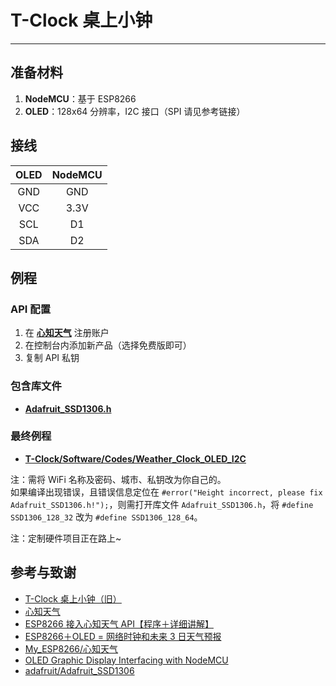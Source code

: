 # T-Clock 桌上小钟

---

## 准备材料

1. **NodeMCU**：基于 ESP8266
2. **OLED**：128x64 分辨率，I2C 接口（SPI 请见参考链接）

## 接线

| OLED  | NodeMCU |
| :---: | :-----: |
|  GND  |   GND   |
|  VCC  |  3.3V   |
|  SCL  |   D1    |
|  SDA  |   D2    |


## 例程

### API 配置

1. 在 [**心知天气**](https://www.seniverse.com/) 注册账户
2. 在控制台内添加新产品（选择免费版即可）
3. 复制 API 私钥

### 包含库文件

* [**Adafruit_SSD1306.h**](https://github.com/adafruit/Adafruit_SSD1306)

### 最终例程
* [**T-Clock/Software/Codes/Weather_Clock_OLED_I2C**](https://github.com/linyuxuanlin/T-Clock/tree/master/Software/Codes/Weather_Clock_OLED_I2C)

注：需将 WiFi 名称及密码、城市、私钥改为你自己的。  
如果编译出现错误，且错误信息定位在 `#error("Height incorrect, please fix Adafruit_SSD1306.h!");`，则需打开库文件 `Adafruit_SSD1306.h`，将 `#define SSD1306_128_32` 改为 `#define SSD1306_128_64`。


注：定制硬件项目正在路上~

## 参考与致谢
* [T-Clock 桌上小钟（旧）](../../unlist/T-Clock桌上小钟（旧）.md)
* [心知天气](https://www.seniverse.com/)
* [ESP8266 接入心知天气 API【程序＋详细讲解】](https://www.bilibili.com/video/av89935868/?spm_id_from=333.788.b_636f6d6d656e74.4)
* [ESP8266＋OLED = 网络时钟和未来 3 日天气预报](https://www.bilibili.com/video/av88920975/)
* [My_ESP8266/心知天气](https://gitee.com/young_people_only_love_her/My_ESP8266/tree/master/%E5%BF%83%E7%9F%A5%E5%A4%A9%E6%B0%94)
* [OLED Graphic Display Interfacing with NodeMCU](https://www.electronicwings.com/nodemcu/oled-graphic-display-interfacing-with-nodemcu)
* [adafruit/Adafruit_SSD1306](https://github.com/adafruit/Adafruit_SSD1306)